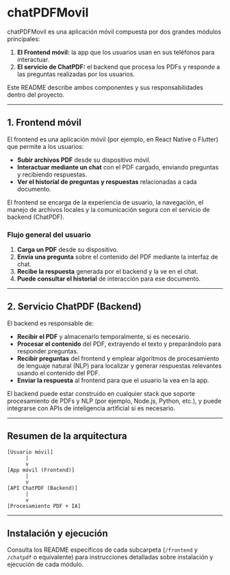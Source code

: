 # chatPDFMovil

chatPDFMovil es una aplicación móvil compuesta por dos grandes módulos principales:

1. **El Frontend móvil:** la app que los usuarios usan en sus teléfonos para interactuar.
2. **El servicio de ChatPDF:** el backend que procesa los PDFs y responde a las preguntas realizadas por los usuarios.

Este README describe ambos componentes y sus responsabilidades dentro del proyecto.

---

## 1. Frontend móvil

El frontend es una aplicación móvil (por ejemplo, en React Native o Flutter) que permite a los usuarios:

- **Subir archivos PDF** desde su dispositivo móvil.
- **Interactuar mediante un chat** con el PDF cargado, enviando preguntas y recibiendo respuestas.
- **Ver el historial de preguntas y respuestas** relacionadas a cada documento.

El frontend se encarga de la experiencia de usuario, la navegación, el manejo de archivos locales y la comunicación segura con el servicio de backend (ChatPDF).

### Flujo general del usuario

1. **Carga un PDF** desde su dispositivo.
2. **Envía una pregunta** sobre el contenido del PDF mediante la interfaz de chat.
3. **Recibe la respuesta** generada por el backend y la ve en el chat.
4. **Puede consultar el historial** de interacción para ese documento.

---

## 2. Servicio ChatPDF (Backend)

El backend es responsable de:

- **Recibir el PDF** y almacenarlo temporalmente, si es necesario.
- **Procesar el contenido** del PDF, extrayendo el texto y preparándolo para responder preguntas.
- **Recibir preguntas** del frontend y emplear algoritmos de procesamiento de lenguaje natural (NLP) para localizar y generar respuestas relevantes usando el contenido del PDF.
- **Enviar la respuesta** al frontend para que el usuario la vea en la app.

El backend puede estar construido en cualquier stack que soporte procesamiento de PDFs y NLP (por ejemplo, Node.js, Python, etc.), y puede integrarse con APIs de inteligencia artificial si es necesario.

---

## Resumen de la arquitectura

```
[Usuario móvil]
      |
      v
[App móvil (Frontend)]
      |
      v
[API ChatPDF (Backend)]
      |
      v
[Procesamiento PDF + IA]
```

---

## Instalación y ejecución

Consulta los README específicos de cada subcarpeta (`/frontend` y `/chatpdf` o equivalente) para instrucciones detalladas sobre instalación y ejecución de cada módulo.

